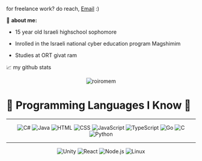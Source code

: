 for freelance work? do reach, <a href="mailto:roiromem@gmail.com">Email</a> :)

📜 **about me:**

* 15 year old Israeli highschool sophomore

* Inrolled in the Israeli national cyber education program Magshimim

* Studies at ORT givat ram

📈 my github stats

<p align="center"> <img src="https://github-readme-stats.vercel.app/api?username=roiromem&show_icons=true&theme=gotham" alt="roiromem" />

# 🌟 Programming Languages I Know 🌟

---
<p align="center">
  <img src="https://img.icons8.com/color/48/000000/c-sharp-logo.png" alt="C#">
  <img src="https://img.icons8.com/color/48/000000/java-coffee-cup-logo.png" alt="Java">
  <img src="https://img.icons8.com/color/48/000000/html-5.png" alt="HTML">
  <img src="https://img.icons8.com/color/48/000000/css3.png" alt="CSS">
  <img src="https://img.icons8.com/color/48/000000/javascript.png" alt="JavaScript">
  <img src="https://img.icons8.com/color/48/000000/typescript.png" alt="TypeScript">
  <img src="https://img.icons8.com/color/48/000000/golang.png" alt="Go">
  <img src="https://img.icons8.com/color/48/000000/c-programming.png" alt="C">
  <img src="https://img.icons8.com/color/48/000000/python.png" alt="Python">
</p>

---
<p align="center">
  <img src="https://img.icons8.com/color/48/000000/unity.png" alt="Unity">
  <img src="https://img.icons8.com/color/48/000000/react-native.png" alt="React">
  <img src="https://img.icons8.com/color/48/000000/nodejs.png" alt="Node.js">
  <img src="https://img.icons8.com/color/48/000000/linux.png" alt="Linux">
</p>
